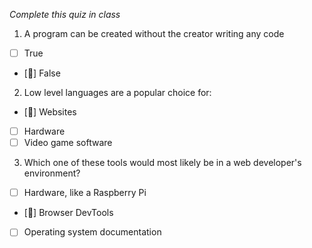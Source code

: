 *Complete this quiz in class*

1. A program can be created without the creator writing any code

- [ ] True
- [] False

2. Low level languages are a popular choice for:

- [] Websites
- [ ] Hardware
- [ ] Video game software

3. Which one of these tools would most likely be in a web developer's environment?

- [ ] Hardware, like a Raspberry Pi
- [] Browser DevTools
- [ ] Operating system documentation
